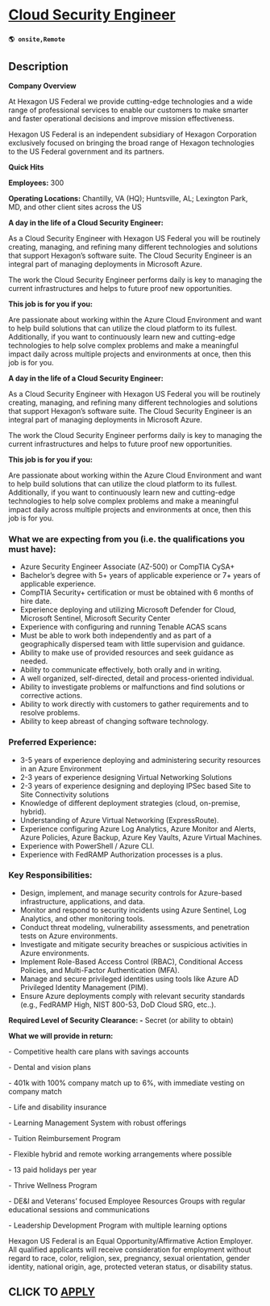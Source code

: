 # [Cloud Security Engineer](https://www.remotewlb.com/apply/cloud-security-engineer-133411)  
###  
#### `🌎 onsite,Remote`  

## Description

 **Company Overview**

At Hexagon US Federal we provide cutting-edge technologies and a wide range of professional services to enable our customers to make smarter and faster operational decisions and improve mission effectiveness.

Hexagon US Federal is an independent subsidiary of Hexagon Corporation exclusively focused on bringing the broad range of Hexagon technologies to the US Federal government and its partners.

**Quick Hits**

**Employees:** 300

**Operating Locations:** Chantilly, VA (HQ); Huntsville, AL; Lexington Park, MD, and other client sites across the US

  

**A day in the life of a Cloud Security Engineer:**

As a Cloud Security Engineer with Hexagon US Federal you will be routinely creating, managing, and refining many different technologies and solutions that support Hexagon’s software suite. The Cloud Security Engineer is an integral part of managing deployments in Microsoft Azure.

The work the Cloud Security Engineer performs daily is key to managing the current infrastructures and helps to future proof new opportunities.

 **This job is for you if you:**

Are passionate about working within the Azure Cloud Environment and want to help build solutions that can utilize the cloud platform to its fullest. Additionally, if you want to continuously learn new and cutting-edge technologies to help solve complex problems and make a meaningful impact daily across multiple projects and environments at once, then this job is for you.

  

 **A day in the life of a Cloud Security Engineer:**

As a Cloud Security Engineer with Hexagon US Federal you will be routinely creating, managing, and refining many different technologies and solutions that support Hexagon’s software suite. The Cloud Security Engineer is an integral part of managing deployments in Microsoft Azure.

The work the Cloud Security Engineer performs daily is key to managing the current infrastructures and helps to future proof new opportunities.

 **This job is for you if you:**

Are passionate about working within the Azure Cloud Environment and want to help build solutions that can utilize the cloud platform to its fullest. Additionally, if you want to continuously learn new and cutting-edge technologies to help solve complex problems and make a meaningful impact daily across multiple projects and environments at once, then this job is for you.

  

### What we are expecting from you (i.e. the qualifications you must have):

* Azure Security Engineer Associate (AZ-500) or CompTIA CySA+
* Bachelor’s degree with 5+ years of applicable experience or 7+ years of applicable experience.
* CompTIA Security+ certification or must be obtained with 6 months of hire date.
* Experience deploying and utilizing Microsoft Defender for Cloud, Microsoft Sentinel, Microsoft Security Center
* Experience with configuring and running Tenable ACAS scans
* Must be able to work both independently and as part of a geographically dispersed team with little supervision and guidance.
* Ability to make use of provided resources and seek guidance as needed.
* Ability to communicate effectively, both orally and in writing.
* A well organized, self-directed, detail and process-oriented individual.
* Ability to investigate problems or malfunctions and find solutions or corrective actions.
* Ability to work directly with customers to gather requirements and to resolve problems.
* Ability to keep abreast of changing software technology.

  

### Preferred Experience:

* 3-5 years of experience deploying and administering security resources in an Azure Environment
* 2-3 years of experience designing Virtual Networking Solutions
* 2-3 years of experience designing and deploying IPSec based Site to Site Connectivity solutions
* Knowledge of different deployment strategies (cloud, on-premise, hybrid).
* Understanding of Azure Virtual Networking (ExpressRoute).
* Experience configuring Azure Log Analytics, Azure Monitor and Alerts, Azure Policies, Azure Backup, Azure Key Vaults, Azure Virtual Machines.
* Experience with PowerShell / Azure CLI. 
* Experience with FedRAMP Authorization processes is a plus.

  

### Key Responsibilities:

* Design, implement, and manage security controls for Azure-based infrastructure, applications, and data.
* Monitor and respond to security incidents using Azure Sentinel, Log Analytics, and other monitoring tools.
* Conduct threat modeling, vulnerability assessments, and penetration tests on Azure environments.
* Investigate and mitigate security breaches or suspicious activities in Azure environments.
* Implement Role-Based Access Control (RBAC), Conditional Access Policies, and Multi-Factor Authentication (MFA).
* Manage and secure privileged identities using tools like Azure AD Privileged Identity Management (PIM).
* Ensure Azure deployments comply with relevant security standards (e.g., FedRAMP High, NIST 800-53, DoD Cloud SRG, etc..).

  

 **Required Level of Security Clearance: -** Secret (or ability to obtain)

  

 **What we will provide in return:**

\- Competitive health care plans with savings accounts

\- Dental and vision plans

\- 401k with 100% company match up to 6%, with immediate vesting on company match

\- Life and disability insurance

\- Learning Management System with robust offerings

\- Tuition Reimbursement Program

\- Flexible hybrid and remote working arrangements where possible

\- 13 paid holidays per year

\- Thrive Wellness Program

\- DE&I and Veterans’ focused Employee Resources Groups with regular educational sessions and communications

\- Leadership Development Program with multiple learning options

Hexagon US Federal is an Equal Opportunity/Affirmative Action Employer. All qualified applicants will receive consideration for employment without regard to race, color, religion, sex, pregnancy, sexual orientation, gender identity, national origin, age, protected veteran status, or disability status.

  
## CLICK TO [APPLY](https://www.remotewlb.com/apply/cloud-security-engineer-133411)

